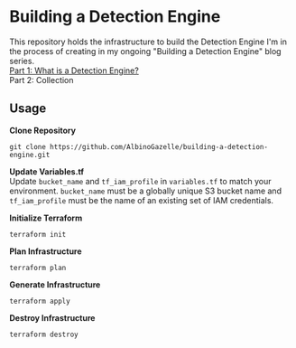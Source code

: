 # Building a Detection Engine
This repository holds the infrastructure to build the Detection Engine I'm in the process of creating in my ongoing "Building a Detection Engine" blog series.  
[Part 1: What is a Detection Engine?](https://medium.com/@nburns9922/building-a-detection-engine-part-1-what-is-a-detection-engine-e223119fad7e)  
Part 2: Collection  

## Usage
**Clone Repository**
```
git clone https://github.com/AlbinoGazelle/building-a-detection-engine.git
```
**Update Variables.tf**  
Update `bucket_name` and `tf_iam_profile` in `variables.tf` to match your environment. `bucket_name` must be a globally unique S3 bucket name and `tf_iam_profile` must be the name of an existing set of IAM credentials.  

**Initialize Terraform**  
```
terraform init
```
**Plan Infrastructure**  
```
terraform plan
```
**Generate Infrastructure**  
```
terraform apply
```
**Destroy Infrastructure**  
```
terraform destroy
```

